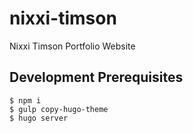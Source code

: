 # nixxi-timson
Nixxi Timson Portfolio Website

## Development Prerequisites

```
$ npm i
$ gulp copy-hugo-theme
$ hugo server
```
